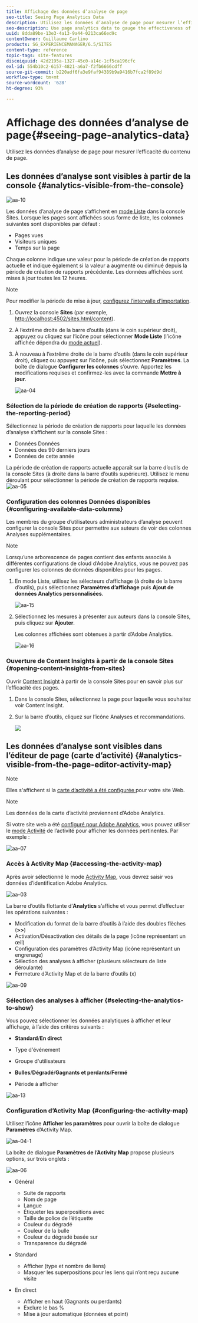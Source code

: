 ```yaml
---
title: Affichage des données d’analyse de page
seo-title: Seeing Page Analytics Data
description: Utilisez les données d’analyse de page pour mesurer l’efficacité de leur contenu de page
seo-description: Use page analytics data to gauge the effectiveness of their page content
uuid: 8dda89be-13e3-4a13-9a44-0213ca66ed9c
contentOwner: Guillaume Carlino
products: SG_EXPERIENCEMANAGER/6.5/SITES
content-type: reference
topic-tags: site-features
discoiquuid: 42d2195a-1327-45c0-a14c-1cf5ca196cfc
exl-id: 554b10c2-6157-4821-a6a7-f2fb6666cdff
source-git-commit: b220adf6fa3e9faf94389b9a9416b7fca2f89d9d
workflow-type: tm+mt
source-wordcount: '628'
ht-degree: 93%

---
```


# Affichage des données d’analyse de page{#seeing-page-analytics-data}

Utilisez les données d’analyse de page pour mesurer l’efficacité du contenu de page.

## Les données d’analyse sont visibles à partir de la console {#analytics-visible-from-the-console}

![aa-10](assets/aa-10.png)

Les données d’analyse de page s’affichent en [mode Liste](/help/sites-authoring/basic-handling.md#list-view) dans la console Sites. Lorsque les pages sont affichées sous forme de liste, les colonnes suivantes sont disponibles par défaut :

* Pages vues
* Visiteurs uniques
* Temps sur la page

Chaque colonne indique une valeur pour la période de création de rapports actuelle et indique également si la valeur a augmenté ou diminué depuis la période de création de rapports précédente. Les données affichées sont mises à jour toutes les 12 heures.

>[!NOTE]
>
>Pour modifier la période de mise à jour, [configurez l’intervalle d’importation](/help/sites-administering/adobeanalytics-connect.md#configuring-the-import-interval).

1. Ouvrez la console **Sites** (par exemple, [http://localhost:4502/sites.html/content](http://localhost:4502/sites.html/content)).
1. À l’extrême droite de la barre d’outils (dans le coin supérieur droit), appuyez ou cliquez sur l’icône pour sélectionner **Mode Liste** (l’icône affichée dépendra du [mode actuel](/help/sites-authoring/basic-handling.md#viewing-and-selecting-resources)).

1. À nouveau à l’extrême droite de la barre d’outils (dans le coin supérieur droit), cliquez ou appuyez sur l’icône, puis sélectionnez **Paramètres**. La boîte de dialogue **Configurer les colonnes** s’ouvre. Apportez les modifications requises et confirmez-les avec la commande **Mettre à jour**.

   ![aa-04](assets/aa-04.png)

### Sélection de la période de création de rapports {#selecting-the-reporting-period}

Sélectionnez la période de création de rapports pour laquelle les données d’analyse s’affichent sur la console Sites :

* Données  Données
* Données des 90 derniers jours
* Données de cette année

La période de création de rapports actuelle apparaît sur la barre d’outils de la console Sites (à droite dans la barre d’outils supérieure). Utilisez le menu déroulant pour sélectionner la période de création de rapports requise. ![aa-05](assets/aa-05.png)

### Configuration des colonnes Données disponibles {#configuring-available-data-columns}

Les membres du groupe d’utilisateurs administrateurs d’analyse peuvent configurer la console Sites pour permettre aux auteurs de voir des colonnes Analyses supplémentaires.

>[!NOTE]
>
>Lorsqu’une arborescence de pages contient des enfants associés à différentes configurations de cloud d’Adobe Analytics, vous ne pouvez pas configurer les colonnes de données disponibles pour les pages.

1. En mode Liste, utilisez les sélecteurs d’affichage (à droite de la barre d’outils), puis sélectionnez **Paramètres d’affichage** puis **Ajout de données Analytics personnalisées**.

   ![aa-15](assets/aa-15.png)

1. Sélectionnez les mesures à présenter aux auteurs dans la console Sites, puis cliquez sur **Ajouter**.

   Les colonnes affichées sont obtenues à partir d’Adobe Analytics.

   ![aa-16](assets/aa-16.png)

### Ouverture de Content Insights à partir de la console Sites {#opening-content-insights-from-sites}

Ouvrir [Content Insight](/help/sites-authoring/content-insights.md) à partir de la console Sites pour en savoir plus sur l’efficacité des pages.

1. Dans la console Sites, sélectionnez la page pour laquelle vous souhaitez voir Content Insight.
1. Sur la barre d’outils, cliquez sur l’icône Analyses et recommandations.

   ![](do-not-localize/chlimage_1-16a.png)

## Les données d’analyse sont visibles dans l’éditeur de page (carte d’activité) {#analytics-visible-from-the-page-editor-activity-map}

>[!NOTE]
>
>Elles s&#39;affichent si la [carte d’activité a été configurée ](/help/sites-administering/adobeanalytics-connect.md#configuring-for-the-activity-map)pour votre site Web.

>[!NOTE]
>
>Les données de la carte d’activité proviennent d’Adobe Analytics.

Si votre site web a été [configuré pour Adobe Analytics](/help/sites-administering/adobeanalytics-connect.md), vous pouvez utiliser le [mode Activité](/help/sites-authoring/author-environment-tools.md#page-modes) de l’activité pour afficher les données pertinentes. Par exemple :

![aa-07](assets/aa-07.png)

### Accès à Activity Map {#accessing-the-activity-map}

Après avoir sélectionné le mode [Activity Map](/help/sites-authoring/author-environment-tools.md#page-modes), vous devrez saisir vos données d’identification Adobe Analytics.

![aa-03](assets/aa-03.png)

La barre d’outils flottante d’**Analytics** s’affiche et vous permet d’effectuer les opérations suivantes :

* Modification du format de la barre d’outils à l’aide des doubles flèches (**>>**)
* Activation/Désactivation des détails de la page (icône représentant un œil)
* Configuration des paramètres d’Activity Map (icône représentant un engrenage)
* Sélection des analyses à afficher (plusieurs sélecteurs de liste déroulante)
* Fermeture d’Activity Map et de la barre d’outils (x)

![aa-09](assets/aa-09.png)

### Sélection des analyses à afficher {#selecting-the-analytics-to-show}

Vous pouvez sélectionner les données analytiques à afficher et leur affichage, à l’aide des critères suivants :

* **Standard**/**En direct**

* Type d&#39;événement
* Groupe d&#39;utilisateurs
* **Bulles**/**Dégradé**/**Gagnants et perdants**/**Fermé**

* Période à afficher

![aa-13](assets/aa-13.png)

### Configuration d’Activity Map {#configuring-the-activity-map}

Utilisez l’icône **Afficher les paramètres** pour ouvrir la boîte de dialogue **Paramètres** d’Activity Map.

![aa-04-1](assets/aa-04-1.png)

La boîte de dialogue **Paramètres de l’Activity Map** propose plusieurs options, sur trois onglets :

![aa-06](assets/aa-06.png)

* Général

   * Suite de rapports
   * Nom de page
   * Langue
   * Étiqueter les superpositions avec
   * Taille de police de l’étiquette
   * Couleur du dégradé
   * Couleur de la bulle
   * Couleur du dégradé basée sur
   * Transparence du dégradé

* Standard

   * Afficher (type et nombre de liens)
   * Masquer les superpositions pour les liens qui n’ont reçu aucune visite

* En direct

   * Afficher en haut (Gagnants ou perdants)
   * Exclure le bas %
   * Mise à jour automatique (données et point)
